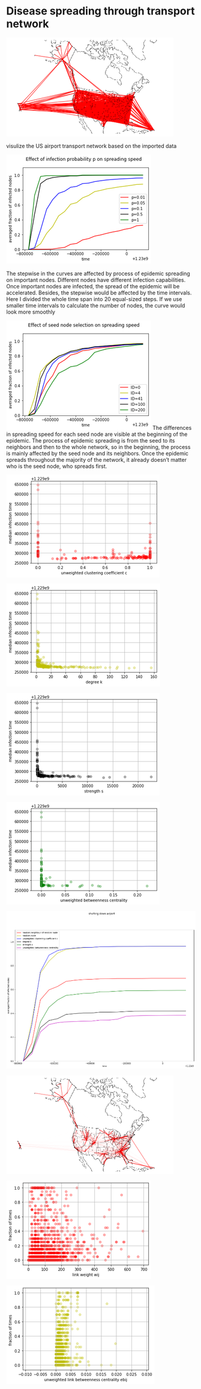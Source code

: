 # Disease spreading through transport network

![](1.png)

visulize the US airport transport network based on the imported data

![](2.png)

The stepwise in the curves are affected by process of epidemic spreading on important nodes. Different nodes have different infection capabilities. Once important nodes are infected, the spread of the epidemic will be accelerated. Besides, the stepwise would be affected by the time intervals. Here I divided the whole time span into 20 equal-sized steps. If we use smaller time intervals to calculate the number of nodes, the curve would look more smoothly 

![](3.png)
The differences in spreading speed for each seed node are visible at the beginning of the epidemic. The process of epidemic spreading is from the seed to its neighbors and then to the whole network, so in the beginning, the process is mainly affected by the seed node and its neighbors. Once the epidemic spreads throughout the majority of the network, it already doesn’t matter who is the seed node, who spreads first.

![](4.png)


![](5.png)

![](6.png)

![](7.png)

![](8.png)

![](9.png)

![](10.png)

![](11.png)


